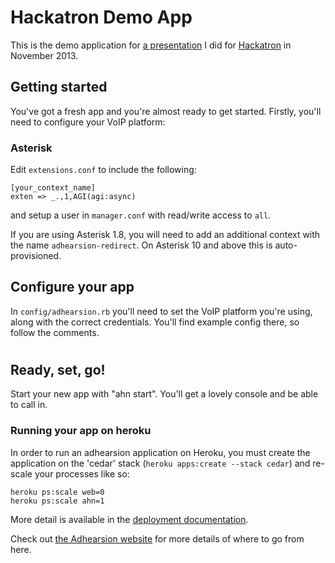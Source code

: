 # Hackatron Demo App

This is the demo application for [a presentation](http://www.slideshare.net/polysics/al-telefono-con-adhearsion-e-ruby) I did for [Hackatron](http://hackatron.org/) in November 2013.

## Getting started

You've got a fresh app and you're almost ready to get started. Firstly, you'll need to configure your VoIP platform:

### Asterisk

Edit `extensions.conf` to include the following:

```
[your_context_name]
exten => _.,1,AGI(agi:async)
```

and setup a user in `manager.conf` with read/write access to `all`.

If you are using Asterisk 1.8, you will need to add an additional context with the name `adhearsion-redirect`. On Asterisk 10 and above this is auto-provisioned.

## Configure your app

In `config/adhearsion.rb` you'll need to set the VoIP platform you're using, along with the correct credentials. You'll find example config there, so follow the comments.
#
## Ready, set, go!

Start your new app with "ahn start". You'll get a lovely console and be able to call in.

### Running your app on heroku

In order to run an adhearsion application on Heroku, you must create the application on the 'cedar' stack (`heroku apps:create --stack cedar`) and re-scale your processes like so:

```
heroku ps:scale web=0
heroku ps:scale ahn=1
```

More detail is available in the [deployment documentation](http://adhearsion.com/docs/best-practices/deployment).

Check out [the Adhearsion website](http://adhearsion.com) for more details of where to go from here.
